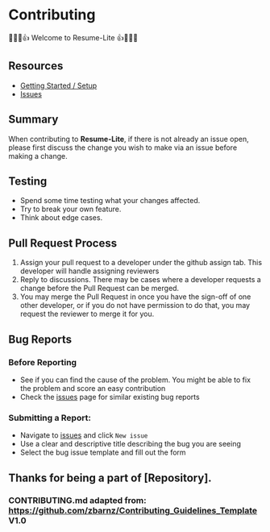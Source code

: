 # Contributing

:partying_face::cowboy_hat_face::tada::+1: Welcome to Resume-Lite :+1::tada::cowboy_hat_face::partying_face:

## Resources

-   [Getting Started / Setup](https://github.com/zbarnz/resume-lite/#readme)
-   [Issues](https://github.com/zbarnz/resume-lite/issues)

## Summary

When contributing to **Resume-Lite**, if there is not already an issue open, please first discuss the change you wish to make via an issue before making a change.

## Testing

-   Spend some time testing what your changes affected.
-   Try to break your own feature.
-   Think about edge cases.

## Pull Request Process

1. Assign your pull request to a developer under the github assign tab. This developer will handle assigning reviewers
2. Reply to discussions. There may be cases where a developer requests a change before the Pull Request can be merged.
3. You may merge the Pull Request in once you have the sign-off of one other developer, or if you do not have permission to do that, you may request the reviewer to merge it for you.

## Bug Reports

### Before Reporting

-   See if you can find the cause of the problem. You might be able to fix the problem and score an easy contribution
-   Check the [issues](#) page for similar existing bug reports

### Submitting a Report:

-   Navigate to [issues](#) and click `New issue`
-   Use a clear and descriptive title describing the bug you are seeing
-   Select the bug issue template and fill out the form

## Thanks for being a part of [Repository].

### CONTRIBUTING.md adapted from: https://github.com/zbarnz/Contributing_Guidelines_Template V1.0
